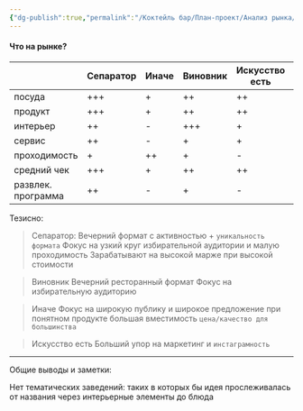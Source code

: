 ```yaml
---
{"dg-publish":true,"permalink":"/Коктейль бар/План-проект/Анализ рынка/"}
---
```



#### Что на рынке?
|                    | Сепаратор | Иначе | Виновник | Искусство есть | Шелби | Бардак |
| :----------------- | --------- | ----- | -------- | -------------- | ----- | ------ |
| посуда             | +++       | +     | ++       | ++             | +     | -      |
| продукт            | +++       | +     | ++       | ++             | +     | -      |
| интерьер           | ++        | -     | +++      | +              | -     | -      |
| сервис             | ++        | -     | +        | +              | -     | +      |
| проходимость       | +         | ++    | +        | -              | -     | +++    |
| средний чек        | +++       | +     | ++       | ++             | +     | +      |
| развлек. программа | ++        | -     | +        | -              | ++    | ++     |

Тезисно: 

> Сепаратор: 
> Вечерний формат с активностью + `уникальность формата`
Фокус на узкий круг избирательной аудитории и малую проходимость
Зарабатывают на высокой марже при высокой стоимости

> Виновник
> Вечерний ресторанный формат
> Фокус на избирательную аудиторию

> Иначе
> Фокус на широкую публику и широкое предложение при понятном продукте 
> большая вместимость 
> `цена/качество для большинства`

> Искусство есть 
Больший упор на маркетинг и `инстаграмность`
> 

****

Общие выводы и заметки: 

Нет тематических заведений: таких в которых бы идея прослеживалась от названия через интерьерные элементы до блюда 